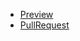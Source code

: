 - [Preview](https://irakalmykova.github.io/react_dynamic-list-of-todos/)
 - [PullRequest](https://github.com/IraKalmykova/react_dynamic-list-of-todos/pull/1)